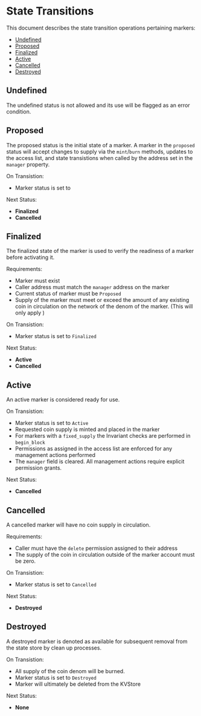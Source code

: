 # State Transitions

This document describes the state transition operations pertaining markers:

<!-- TOC 2 2 -->
  - [Undefined](#undefined)
  - [Proposed](#proposed)
  - [Finalized](#finalized)
  - [Active](#active)
  - [Cancelled](#cancelled)
  - [Destroyed](#destroyed)



## Undefined

The undefined status is not allowed and its use will be flagged as an error condition.

## Proposed

The proposed status is the initial state of a marker.  A marker in the `proposed` status will accept
changes to supply via the `mint`/`burn` methods, updates to the access list, and state transistions when
called by the address set in the `manager` property.

On Transistion:
- Marker status is set to

Next Status:
- **Finalized**
- **Cancelled**

## Finalized

The finalized state of the marker is used to verify the readiness of a marker before activating it.

Requirements:
- Marker must exist
- Caller address must match the `manager` address on the marker
- Current status of marker must be `Proposed`
- Supply of the marker must meet or exceed the amount of any existing coin in circulation on the network of
  the denom of the marker. (This will only apply )

On Transistion:
- Marker status is set to `Finalized`

Next Status:
- **Active**
- **Cancelled**

## Active

An active marker is considered ready for use.

On Transistion:
- Marker status is set to `Active`
- Requested coin supply is minted and placed in the marker
- For markers with a `fixed_supply` the Invariant checks are performed in `begin_block`
- Permissions as assigned in the access list are enforced for any management actions performed
- The `manager` field is cleared.  All management actions require explicit permission grants.

Next Status:
- **Cancelled**

## Cancelled

A cancelled marker will have no coin supply in circulation.

Requirements:
- Caller must have the `delete` permission assigned to their address
- The supply of the coin in circulation outside of the marker account must be zero.

On Transistion:
- Marker status is set to `Cancelled`

Next Status:
- **Destroyed**

## Destroyed

A destroyed marker is denoted as available for subsequent removal from the state store by clean up processes.

On Transistion:
- All supply of the coin denom will be burned.
- Marker status is set to `Destroyed`
- Marker will ultimately be deleted from the KVStore

Next Status:
- **None**
